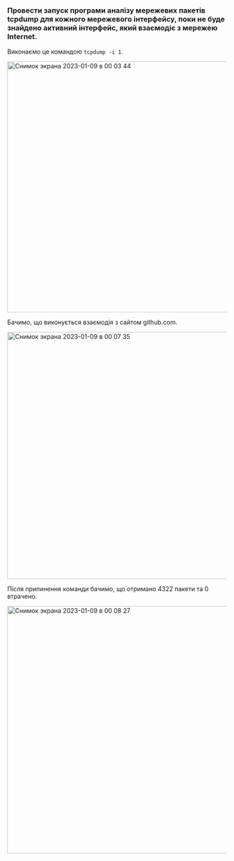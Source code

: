 ### Провести запуск програми аналізу мережевих пакетів tcpdump для кожного мережевого інтерфейсу, поки не буде знайдено активний інтерфейс, який взаємодіє з мережею Internet.

Виконаємо це командою `tcpdump -i 1`.

<img width="576" alt="Снимок экрана 2023-01-09 в 00 03 44" src="https://user-images.githubusercontent.com/46464830/211221290-23fea140-86e5-4c58-8b0e-d0e8211ff49f.png">

Бачимо, що виконується взаємодія з сайтом github.com.

<img width="567" alt="Снимок экрана 2023-01-09 в 00 07 35" src="https://user-images.githubusercontent.com/46464830/211221446-de30ab18-83e6-4c1f-9a90-9541570a0674.png">

Після припинення команди бачимо, що отримано 4322 пакети та 0 втрачено.

<img width="568" alt="Снимок экрана 2023-01-09 в 00 08 27" src="https://user-images.githubusercontent.com/46464830/211221494-eefaa2b6-16c0-4009-9413-d6ef07c59210.png">
